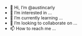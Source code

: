 - 👋 Hi, I’m @austincarly
- 👀 I’m interested in ...
- 🌱 I’m currently learning ...
- 💞️ I’m looking to collaborate on ...
- 📫 How to reach me ...

<!---
austincarly/austincarly is a ✨ special ✨ repository because its `README.md` (this file) appears on your GitHub profile.
You can click the Preview link to take a look at your changes.
--->
